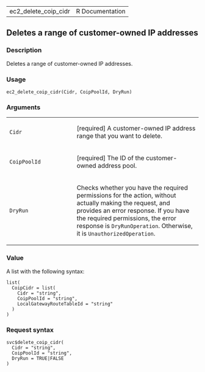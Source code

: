 <table style="width: 100%;">
<tbody>
<tr class="odd">
<td>ec2_delete_coip_cidr</td>
<td style="text-align: right;">R Documentation</td>
</tr>
</tbody>
</table>

## Deletes a range of customer-owned IP addresses

### Description

Deletes a range of customer-owned IP addresses.

### Usage

    ec2_delete_coip_cidr(Cidr, CoipPoolId, DryRun)

### Arguments

<table>
<colgroup>
<col style="width: 35%" />
<col style="width: 65%" />
</colgroup>
<tbody>
<tr class="odd">
<td><code id="ec2_delete_coip_cidr_:_Cidr">Cidr</code></td>
<td><p>[required] A customer-owned IP address range that you want to
delete.</p></td>
</tr>
<tr class="even">
<td><code id="ec2_delete_coip_cidr_:_CoipPoolId">CoipPoolId</code></td>
<td><p>[required] The ID of the customer-owned address pool.</p></td>
</tr>
<tr class="odd">
<td><code id="ec2_delete_coip_cidr_:_DryRun">DryRun</code></td>
<td><p>Checks whether you have the required permissions for the action,
without actually making the request, and provides an error response. If
you have the required permissions, the error response is
<code>DryRunOperation</code>. Otherwise, it is
<code>UnauthorizedOperation</code>.</p></td>
</tr>
</tbody>
</table>

### Value

A list with the following syntax:

    list(
      CoipCidr = list(
        Cidr = "string",
        CoipPoolId = "string",
        LocalGatewayRouteTableId = "string"
      )
    )

### Request syntax

    svc$delete_coip_cidr(
      Cidr = "string",
      CoipPoolId = "string",
      DryRun = TRUE|FALSE
    )
